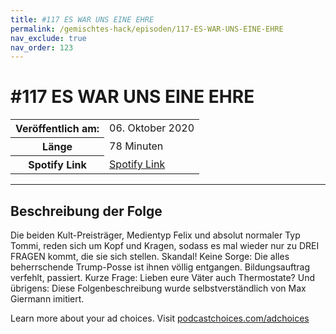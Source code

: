 ```yaml
---
title: #117 ES WAR UNS EINE EHRE
permalink: /gemischtes-hack/episoden/117-ES-WAR-UNS-EINE-EHRE
nav_exclude: true
nav_order: 123
---
```


# #117 ES WAR UNS EINE EHRE
<table class="resp-table dcf-table dcf-table-responsive dcf-table-bordered dcf-table-striped dcf-w-100%">
                    <tbody>
                        <tr>
                            <th scope="row">Veröffentlich am:</th>
                            <td data-label="Veröffentlich am:">06. Oktober 2020</td>
                        </tr>
                        <tr>
                            <th scope="row">Länge </th>
                            <td data-label="Länge ">78 Minuten</td>
                        </tr><tr>
                                <th scope="row">Spotify Link</th>
                                <td data-label="Spotify Link"><a href="https://open.spotify.com/episode/0HEwOHjEDfe2dzds9cJ0G3">Spotify Link</a></td>
                            </tr></tbody>
                </table>

***

## Beschreibung der Folge

<div>
<p>Die beiden Kult-Preisträger, Medientyp Felix und absolut normaler Typ Tommi, reden sich um Kopf und Kragen, sodass es mal wieder nur zu DREI FRAGEN kommt, die sie sich stellen. Skandal! Keine Sorge: Die alles beherrschende Trump-Posse ist ihnen völlig entgangen. Bildungsauftrag verfehlt, passiert. Kurze Frage: Lieben eure Väter auch Thermostate? Und übrigens: Diese Folgenbeschreibung wurde selbstverständlich von Max Giermann imitiert.</p><p> </p><p>Learn more about your ad choices. Visit <a href="https://podcastchoices.com/adchoices">podcastchoices.com/adchoices</a></p>  
</div>

